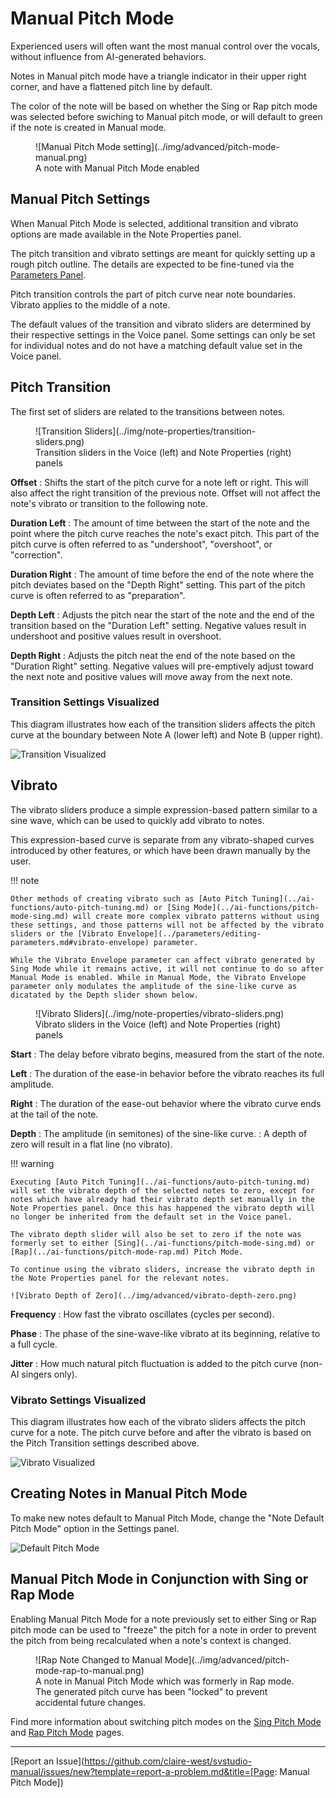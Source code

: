 # Manual Pitch Mode

Experienced users will often want the most manual control over the vocals, without influence from AI-generated behaviors.

Notes in Manual pitch mode have a triangle indicator in their upper right corner, and have a flattened pitch line by default.

The color of the note will be based on whether the Sing or Rap pitch mode was selected before swiching to Manual pitch mode, or will default to green if the note is created in Manual mode.

<figure markdown>
  ![Manual Pitch Mode setting](../img/advanced/pitch-mode-manual.png)
  <figcaption>A note with Manual Pitch Mode enabled</figcaption>
</figure>

## Manual Pitch Settings

When Manual Pitch Mode is selected, additional transition and vibrato options are made available in the Note Properties panel.

The pitch transition and vibrato settings are meant for quickly setting up a rough pitch outline. The details are expected to be fine-tuned via the [Parameters Panel](../parameters/parameters-panel.md).

Pitch transition controls the part of pitch curve near note boundaries. Vibrato applies to the middle of a note.

The default values of the transition and vibrato sliders are determined by their respective settings in the Voice panel. Some settings can only be set for individual notes and do not have a matching default value set in the Voice panel.

## Pitch Transition

The first set of sliders are related to the transitions between notes.

<figure markdown>
  ![Transition Sliders](../img/note-properties/transition-sliders.png)
  <figcaption>Transition sliders in the Voice (left) and Note Properties (right) panels</figcaption>
</figure>

**Offset**
: Shifts the start of the pitch curve for a note left or right. This will also affect the right transition of the previous note. Offset will not affect the note's vibrato or transition to the following note.

**Duration Left**
: The amount of time between the start of the note and the point where the pitch curve reaches the note's exact pitch. This part of the pitch curve is often referred to as "undershoot", "overshoot", or "correction".

**Duration Right**
: The amount of time before the end of the note where the pitch deviates based on the "Depth Right" setting. This part of the pitch curve is often referred to as "preparation".

**Depth Left**
: Adjusts the pitch near the start of the note and the end of the transition based on the "Duration Left" setting. Negative values result in undershoot and positive values result in overshoot.

**Depth Right**
: Adjusts the pitch neat the end of the note based on the "Duration Right" setting. Negative values will pre-emptively adjust toward the next note and positive values will move away from the next note.

### Transition Settings Visualized

This diagram illustrates how each of the transition sliders affects the pitch curve at the boundary between Note A (lower left) and Note B (upper right).

![Transition Visualized](../img/note-properties/pitch-transition-visualized.png)

## Vibrato

The vibrato sliders produce a simple expression-based pattern similar to a sine wave, which can be used to quickly add vibrato to notes.

This expression-based curve is separate from any vibrato-shaped curves introduced by other features, or which have been drawn manually by the user.

!!! note

    Other methods of creating vibrato such as [Auto Pitch Tuning](../ai-functions/auto-pitch-tuning.md) or [Sing Mode](../ai-functions/pitch-mode-sing.md) will create more complex vibrato patterns without using these settings, and those patterns will not be affected by the vibrato sliders or the [Vibrato Envelope](../parameters/editing-parameters.md#vibrato-envelope) parameter.

    While the Vibrato Envelope parameter can affect vibrato generated by Sing Mode while it remains active, it will not continue to do so after Manual Mode is enabled. While in Manual Mode, the Vibrato Envelope parameter only modulates the amplitude of the sine-like curve as dicatated by the Depth slider shown below.

<figure markdown>
  ![Vibrato Sliders](../img/note-properties/vibrato-sliders.png)
  <figcaption>Vibrato sliders in the Voice (left) and Note Properties (right) panels</figcaption>
</figure>

**Start**
: The delay before vibrato begins, measured from the start of the note.

**Left**
: The duration of the ease-in behavior before the vibrato reaches its full amplitude.

**Right**
: The duration of the ease-out behavior where the vibrato curve ends at the tail of the note.

**Depth**
: The amplitude (in semitones) of the sine-like curve.
: A depth of zero will result in a flat line (no vibrato).

!!! warning

    Executing [Auto Pitch Tuning](../ai-functions/auto-pitch-tuning.md) will set the vibrato depth of the selected notes to zero, except for notes which have already had their vibrato depth set manually in the Note Properties panel. Once this has happened the vibrato depth will no longer be inherited from the default set in the Voice panel.

    The vibrato depth slider will also be set to zero if the note was formerly set to either [Sing](../ai-functions/pitch-mode-sing.md) or [Rap](../ai-functions/pitch-mode-rap.md) Pitch Mode.

    To continue using the vibrato sliders, increase the vibrato depth in the Note Properties panel for the relevant notes.

    ![Vibrato Depth of Zero](../img/advanced/vibrato-depth-zero.png)


**Frequency**
: How fast the vibrato oscillates (cycles per second).

**Phase**
: The phase of the sine-wave-like vibrato at its beginning, relative to a full cycle.

**Jitter**
: How much natural pitch fluctuation is added to the pitch curve (non-AI singers only).

### Vibrato Settings Visualized

This diagram illustrates how each of the vibrato sliders affects the pitch curve for a note. The pitch curve before and after the vibrato is based on the Pitch Transition settings described above.

![Vibrato Visualized](../img/note-properties/vibrato-visualized.png)

## Creating Notes in Manual Pitch Mode

To make new notes default to Manual Pitch Mode, change the "Note Default Pitch Mode" option in the Settings panel.

![Default Pitch Mode](../img/advanced/default-pitch-mode-setting.png)

## Manual Pitch Mode in Conjunction with Sing or Rap Mode

Enabling Manual Pitch Mode for a note previously set to either Sing or Rap pitch mode can be used to "freeze" the pitch for a note in order to prevent the pitch from being recalculated when a note's context is changed.

<figure markdown>
  ![Rap Note Changed to Manual Mode](../img/advanced/pitch-mode-rap-to-manual.png)
  <figcaption>A note in Manual Pitch Mode which was formerly in Rap mode. The generated pitch curve has been "locked" to prevent accidental future changes.</figcaption>
</figure>

Find more information about switching pitch modes on the [Sing Pitch Mode](../ai-functions/pitch-mode-sing.md#disabling-sing-mode) and [Rap Pitch Mode](../ai-functions/pitch-mode-rap.md#disabling-rap-mode) pages.

---

[Report an Issue](https://github.com/claire-west/svstudio-manual/issues/new?template=report-a-problem.md&title=[Page: Manual Pitch Mode])